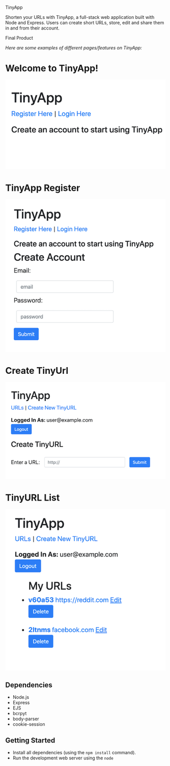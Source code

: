 TinyApp

Shorten your URLs with TinyApp, a full-stack web application built with Node and Express. Users can create short URLs, store, edit and share them in and from their account.

Final Product

_Here are some examples of different pages/features on TinyApp:_

# Welcome to TinyApp!

![welcome](https://github.com/procadiana/TinyApp/blob/master/img/Welcome.png)


# TinyApp Register

![register](https://github.com/procadiana/TinyApp/blob/master/img/Create%20Account.png)


# Create TinyUrl

![register](https://github.com/procadiana/TinyApp/blob/master/img/Create%20TinyURL.png)


# TinyURL List

![register](https://github.com/procadiana/TinyApp/blob/master/img/Short%20URL%20list.png)



## Dependencies
- Node.js
- Express
- EJS
- bcrpyt
- body-parser
- cookie-session

## Getting Started
- Install all dependencies (using the `npm install` command).
- Run the development web server using the `node`


